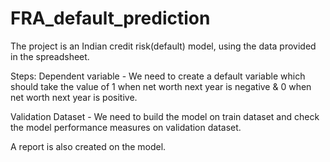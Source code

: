 # FRA_default_prediction

The project is an Indian credit risk(default) model, using the data provided in the
spreadsheet.

Steps:
Dependent variable - We need to create a default variable which should take the value of 1 when net
worth next year is negative & 0 when net worth next year is positive.

Validation Dataset - We need to build the model on train dataset and check the model performance
measures on validation dataset.

A report is also created on the model.
